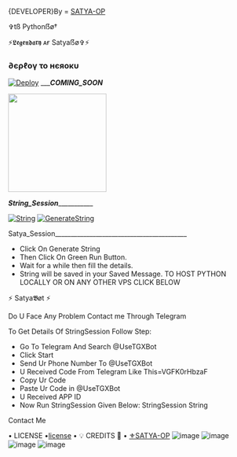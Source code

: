 

{DEVELOPER}By = [SATYA-OP](http://t.me/Its_LegendBoy)


✞︎tß Pythonẞø†

⚡𝕷𝖊𝖌𝖊𝖓𝖉𝖆𝖗𝖞 ᴀғ Satyaẞø✞︎⚡

<h3> ∂єρℓογ το нєяοκυ </h3>

[![Deploy](https://www.herokucdn.com/deploy/button.svg)](https://heroku.com/deploy?template=https://github.com/SATYA-OP/SATYABOT)
__________COMING_SOON_______
<p><a href=https://github.com/SATYA-OP/SATYABOT> <img src="https://img.shields.io/badge/Deploy%20To%20Railway-blueviolet?style=for-the-badge&logo=railway" width="200""/></a></p>


_______________String_Session__________________________

[![String]( https://telegra.ph/file/383b3fa18f0ee7a384b10.jpg)](https://replit.com/@SATYA-OP/COMINGT-SOON#main.py) 
[![GenerateString](https://img.shields.io/badge/repl.it-generateString-yellowgreen)](https://replit.com/@SATYA-OP/COMING-SOON#main.py) 

Satya_Session__________________________________________
- Click On Generate String
- Then Click On Green Run Button.
- Wait for a while then fill the details.
 - String will be saved in your Saved Message.
TO HOST PYTHON LOCALLY OR ON ANY OTHER VPS CLICK BELOW

⚡ Satya𝕭øt ⚡

Do U Face Any Problem Contact me Through Telegram

To Get Details Of StringSession Follow Step:
- Go To Telegram And Search @UseTGXBot
- Click Start
- Send Ur Phone Number To @UseTGXBot
- U Received Code From Telegram Like This=VGFK0rHbzaF
- Copy Ur Code
- Paste Ur Code in @UseTGXBot
- U Received APP ID
- Now Run StringSession Given Below:
StringSession
String

Contact Me

• LICENSE •[license](https://github.com/SATYA-OP/SATYABOT/blob/master/LICENSE)
• 💡 CREDITS 💞 •
[⚜SATYA-OP](https://github.com/SATYA-OP![photo_2022-04-25_12-03-04](https://user-images.githubusercontent.com/104726886/166154278-b302c295-aee6-4595-b41f-a86c5cc3778b.jpg)
)
![image](https://user-images.githubusercontent.com/87700009/133560871-e318f78b-16e7-4fe5-ad57-f1661b99f576.png)
![image](https://user-images.githubusercontent.com/87700009/133560891-ca9899ed-d95c-4050-b50a-af67790020f5.png)
![image](https://user-images.githubusercontent.com/87700009/133560924-ac05edc1-43b8-4aa3-ab56-36661d5d5b5d.png)
![image](https://user-images.githubusercontent.com/87700009/133560910-6117ba9e-9165-4fd1-8fb2-4d1ecca3c20e.png)
